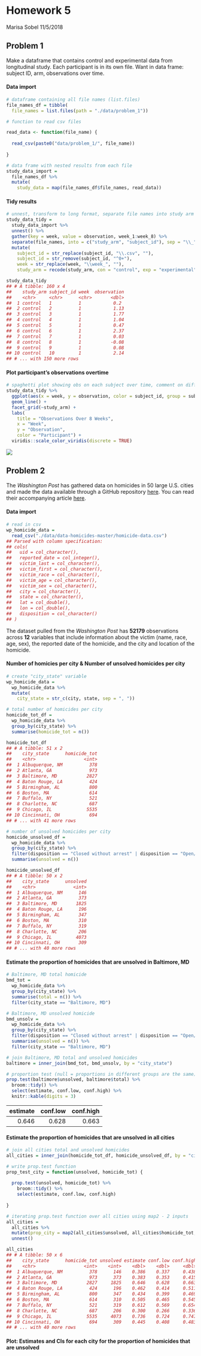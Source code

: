 Homework 5
================
Marisa Sobel
11/5/2018

## Problem 1

Make a dataframe that contains control and experimental data from
longitudinal study. Each participant is in its own file. Want in data
frame: subject ID, arm, observations over time.

#### Data import

``` r
# dataframe containing all file names (list.files)
file_names_df = tibble(
  file_names = list.files(path = "./data/problem_1"))

# function to read csv files

read_data <- function(file_name) {
  
  read_csv(paste0("data/problem_1/", file_name))
  
}

# data frame with nested results from each file 
study_data_import = 
  file_names_df %>% 
  mutate(
    study_data = map(file_names_df$file_names, read_data))
```

#### Tidy results

``` r
# unnest, transform to long format, separate file names into study arm and subject ID
study_data_tidy = 
  study_data_import %>% 
  unnest() %>% 
  gather(key = week, value = observation, week_1:week_8) %>% 
  separate(file_names, into = c("study_arm", "subject_id"), sep = "\\_") %>% 
  mutate(
    subject_id = str_replace(subject_id, "\\.csv", ""),
    subject_id = str_remove(subject_id, "^0+"), 
    week = str_replace(week, "\\week_", ""), 
    study_arm = recode(study_arm, con = "control", exp = "experimental")) 

study_data_tidy
## # A tibble: 160 x 4
##    study_arm subject_id week  observation
##    <chr>     <chr>      <chr>       <dbl>
##  1 control   1          1            0.2 
##  2 control   2          1            1.13
##  3 control   3          1            1.77
##  4 control   4          1            1.04
##  5 control   5          1            0.47
##  6 control   6          1            2.37
##  7 control   7          1            0.03
##  8 control   8          1           -0.08
##  9 control   9          1            0.08
## 10 control   10         1            2.14
## # ... with 150 more rows
```

#### Plot participant’s observations overtime

``` r
# spaghetti plot showing obs on each subject over time, comment on differences 
study_data_tidy %>% 
  ggplot(aes(x = week, y = observation, color = subject_id, group = subject_id)) + 
  geom_line() +
  facet_grid(~study_arm) +
  labs(
    title = "Observations Over 8 Weeks", 
    x = "Week", 
    y = "Observation", 
    color = "Participant") + 
  viridis::scale_color_viridis(discrete = TRUE)
```

![](p8105_hw5_ms5533_files/figure-gfm/unnamed-chunk-3-1.png)<!-- -->

## Problem 2

The *Washington Post* has gathered data on homicides in 50 large U.S.
cities and made the data available through a GitHub repository
[here](https://github.com/washingtonpost/data-homicides). You can read
their accompanying article
[here](https://www.washingtonpost.com/graphics/2018/investigations/where-murders-go-unsolved/).

#### Data import

``` r
# read in csv
wp_homicide_data = 
  read_csv("./data/data-homicides-master/homicide-data.csv")
## Parsed with column specification:
## cols(
##   uid = col_character(),
##   reported_date = col_integer(),
##   victim_last = col_character(),
##   victim_first = col_character(),
##   victim_race = col_character(),
##   victim_age = col_character(),
##   victim_sex = col_character(),
##   city = col_character(),
##   state = col_character(),
##   lat = col_double(),
##   lon = col_double(),
##   disposition = col_character()
## )
```

The dataset pulled from the *Washington Post* has **52179** observations
across **12** variables that include information about the victim (name,
race, age, sex), the reported date of the homicide, and the city and
location of the homicide.

#### Number of homicies per city & Number of unsolved homicides per city

``` r
# create "city_state" variable
wp_homicide_data = 
  wp_homicide_data %>% 
  mutate(
    city_state = str_c(city, state, sep = ", "))

# total number of homicides per city
homicide_tot_df = 
  wp_homicide_data %>% 
  group_by(city_state) %>% 
  summarise(homicide_tot = n()) 

homicide_tot_df
## # A tibble: 51 x 2
##    city_state      homicide_tot
##    <chr>                  <int>
##  1 Albuquerque, NM          378
##  2 Atlanta, GA              973
##  3 Baltimore, MD           2827
##  4 Baton Rouge, LA          424
##  5 Birmingham, AL           800
##  6 Boston, MA               614
##  7 Buffalo, NY              521
##  8 Charlotte, NC            687
##  9 Chicago, IL             5535
## 10 Cincinnati, OH           694
## # ... with 41 more rows

# number of unsolved homicides per city
homicide_unsolved_df = 
  wp_homicide_data %>% 
  group_by(city_state) %>% 
  filter(disposition == "Closed without arrest" | disposition == "Open/No arrest") %>% 
  summarise(unsolved = n()) 

homicide_unsolved_df
## # A tibble: 50 x 2
##    city_state      unsolved
##    <chr>              <int>
##  1 Albuquerque, NM      146
##  2 Atlanta, GA          373
##  3 Baltimore, MD       1825
##  4 Baton Rouge, LA      196
##  5 Birmingham, AL       347
##  6 Boston, MA           310
##  7 Buffalo, NY          319
##  8 Charlotte, NC        206
##  9 Chicago, IL         4073
## 10 Cincinnati, OH       309
## # ... with 40 more rows
```

#### Estimate the proportion of homicides that are unsolved in Baltimore, MD

``` r
# Baltimore, MD total homicide
bmd_tot = 
  wp_homicide_data %>% 
  group_by(city_state) %>% 
  summarise(total = n()) %>% 
  filter(city_state == "Baltimore, MD")

# Baltimore, MD unsolved homicide
bmd_unsolv = 
  wp_homicide_data %>% 
  group_by(city_state) %>% 
  filter(disposition == "Closed without arrest" | disposition == "Open/No arrest") %>% 
  summarise(unsolved = n()) %>% 
  filter(city_state == "Baltimore, MD")

# join Baltimore, MD total and unsolved homicides
baltimore = inner_join(bmd_tot, bmd_unsolv, by = "city_state")

# proportion test (null = proportions in different groups are the same)
prop.test(baltimore$unsolved, baltimore$total) %>% 
  broom::tidy() %>% 
  select(estimate, conf.low, conf.high) %>% 
  knitr::kable(digits = 3)
```

| estimate | conf.low | conf.high |
| -------: | -------: | --------: |
|    0.646 |    0.628 |     0.663 |

#### Estimate the proportion of homicides that are unsolved in all cities

``` r
# join all cities total and unsolved homicides
all_cities = inner_join(homicide_tot_df, homicide_unsolved_df, by = "city_state")

# write prop.test function
prop_test_city = function(unsolved, homicide_tot) {
  
  prop.test(unsolved, homicide_tot) %>% 
    broom::tidy() %>% 
    select(estimate, conf.low, conf.high)
  
}

# iterating prop.test function over all cities using map2 - 2 inputs
all_cities = 
  all_cities %>% 
  mutate(prop_city = map2(all_cities$unsolved, all_cities$homicide_tot, prop_test_city)) %>% 
  unnest()

all_cities
## # A tibble: 50 x 6
##    city_state      homicide_tot unsolved estimate conf.low conf.high
##    <chr>                  <int>    <int>    <dbl>    <dbl>     <dbl>
##  1 Albuquerque, NM          378      146    0.386    0.337     0.438
##  2 Atlanta, GA              973      373    0.383    0.353     0.415
##  3 Baltimore, MD           2827     1825    0.646    0.628     0.663
##  4 Baton Rouge, LA          424      196    0.462    0.414     0.511
##  5 Birmingham, AL           800      347    0.434    0.399     0.469
##  6 Boston, MA               614      310    0.505    0.465     0.545
##  7 Buffalo, NY              521      319    0.612    0.569     0.654
##  8 Charlotte, NC            687      206    0.300    0.266     0.336
##  9 Chicago, IL             5535     4073    0.736    0.724     0.747
## 10 Cincinnati, OH           694      309    0.445    0.408     0.483
## # ... with 40 more rows
```

#### Plot: Estimates and CIs for each city for the proportion of homicides that are unsolved

